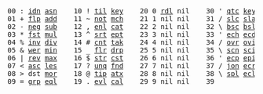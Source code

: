 <pre>
00 : <a href="../blob/master/k.go#L595">idn</a> <a href="../blob/master/k.go#L2769">asn</a>    10 ! <a href="../blob/master/k.go#L826">til</a> <a href="../blob/master/k.go#L1540">key</a>    20 0 <a href="../blob/master/k.go#L2513">rdl</a> nil    30 ' <a href="../blob/master/k.go#L2142">qtc</a> <a href="../blob/master/k.go#L1540">key</a>    40 exi  exit  90 ... in    
01 + <a href="../blob/master/k.go#L596">flp</a> <a href="../blob/master/k.go#L1500">add</a>    11 ~ <a href="../blob/master/k.go#L866">not</a> <a href="../blob/master/k.go#L1574">mch</a>    21 1 nil nil    31 / <a href="../blob/master/k.go#L2143">slc</a> <a href="../blob/master/k.go#L2133">sla</a>    41            91 ... within
02 - <a href="../blob/master/k.go#L675">neg</a> <a href="../blob/master/k.go#L1501">sub</a>    12 , <a href="../blob/master/k.go#L892">enl</a> <a href="../blob/master/k.go#L1619">cat</a>    22 2 nil nil    32 \ <a href="../blob/master/k.go#L2144">bsc</a> <a href="../blob/master/k.go#L2141">bsl</a>    42            92 <a href="../blob/master/k.go#L2671">bin</a>       
03 * <a href="../blob/master/k.go#L678">fst</a> <a href="../blob/master/k.go#L1502">mul</a>    13 ^ <a href="../blob/master/k.go#L910">srt</a> <a href="../blob/master/k.go#L1697">ept</a>    23 3 nil nil    33 ' <a href="../blob/master/k.go#L2151">ech</a> <a href="../blob/master/k.go#L2168">ecd</a>    43            93 ... like  
04 % <a href="../blob/master/k.go#L719">inv</a> <a href="../blob/master/k.go#L1503">div</a>    14 # <a href="../blob/master/k.go#L911">cnt</a> <a href="../blob/master/k.go#L1723">tak</a>    24 4 nil nil    34 / <a href="../blob/master/k.go#L2265">ovr</a> <a href="../blob/master/k.go#L2363">ovi</a>    44            94 <a href="../blob/master/k.go#L3000">del</a>       
05 & <a href="../blob/master/k.go#L722">wer</a> <a href="../blob/master/k.go#L1504">min</a>    15 _ <a href="../blob/master/k.go#L919">flr</a> <a href="../blob/master/k.go#L1785">drp</a>    25 5 nil nil    35 \ <a href="../blob/master/k.go#L2291">scn</a> <a href="../blob/master/k.go#L2396">sci</a>    45            95           
06 | <a href="../blob/master/k.go#L746">rev</a> <a href="../blob/master/k.go#L1505">max</a>    16 $ <a href="../blob/master/k.go#L928">str</a> <a href="../blob/master/k.go#L1859">cst</a>    26 6 nil nil    36 ' <a href="../blob/master/k.go#L2188">ecp</a> <a href="../blob/master/k.go#L2217">epi</a>    46            96           
07 < <a href="../blob/master/k.go#L777">asc</a> <a href="../blob/master/k.go#L1506">les</a>    17 ? <a href="../blob/master/k.go#L993">unq</a> <a href="../blob/master/k.go#L1882">fnd</a>    27 7 nil nil    37 / <a href="../blob/master/k.go#L2620">jon</a> <a href="../blob/master/k.go#L2237">ecr</a>    47            97           
08 > dst <a href="../blob/master/k.go#L1507">mor</a>    18 @ <a href="../blob/master/k.go#L1025">tip</a> <a href="../blob/master/k.go#L1905">atx</a>    28 8 nil nil    38 \ <a href="../blob/master/k.go#L2587">spl</a> <a href="../blob/master/k.go#L2251">ecl</a>    48            98           
09 = <a href="../blob/master/k.go#L793">grp</a> <a href="../blob/master/k.go#L1508">eql</a>    19 . <a href="../blob/master/k.go#L1035">evl</a> <a href="../blob/master/k.go#L1989">cal</a>    29 9 nil nil    39              49            99          
</pre>
